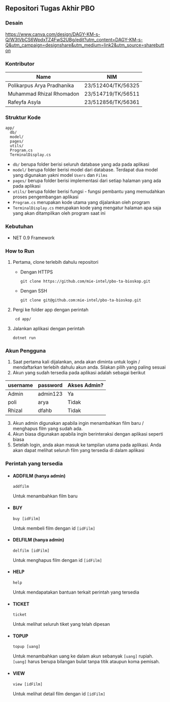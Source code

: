 ## Repositori Tugas Akhir PBO

### Desain

https://www.canva.com/design/DAGY-KM-s-Q/W3tVbCS6WpdxTZ4FwS2UBg/edit?utm_content=DAGY-KM-s-Q&utm_campaign=designshare&utm_medium=link2&utm_source=sharebutton

### Kontributor

| Name                       | NIM                |
| -------------------------- | ------------------ |
| Polikarpus Arya Pradhanika | 23/512404/TK/56325 |
| Muhammad Rhizal Rhomadon   | 23/514719/TK/56511 |
| Rafeyfa Asyla              | 23/512856/TK/56361 |

### Struktur Kode

```
app/
  db/
  model/
  pages/
  utils/
  Program.cs
  TerminalDisplay.cs
```

- `db/` berupa folder berisi seluruh database yang ada pada aplikasi
- `model/` berupa folder berisi model dari database. Terdapat dua model yang digunakan yakni model `Users` dan `Films`
- `pages/` berupa folder berisi implementasi dari setiap halaman yang ada pada aplikasi
- `utils/` berupa folder berisi fungsi - fungsi pembantu yang memudahkan proses pengembangan aplikasi
- `Program.cs` merupakan kode utama yang dijalankan oleh program
- `TerminalDisplay.cs` merupakan kode yang mengatur halaman apa saja yang akan ditampilkan oleh program saat ini

### Kebutuhan

- NET 0.9 Framework

### How to Run

1. Pertama, clone terlebih dahulu repositori

   - Dengan HTTPS

     ```
     git clone https://github.com/mie-intel/pbo-ta-bioskop.git
     ```

   - Dengan SSH

     ```
     git clone git@github.com:mie-intel/pbo-ta-bioskop.git
     ```

2. Pergi ke folder app dengan perintah
   ```
    cd app/
   ```
3. Jalankan aplikasi dengan perintah
   ```
   dotnet run
   ```

### Akun Pengguna

1. Saat pertama kali dijalankan, anda akan diminta untuk login / mendaftarkan terlebih dahulu akun anda. Silakan pilih yang paling sesuai
2. Akun yang sudah tersedia pada aplikasi adalah sebagai berikut

| username | password | Akses Admin? |
| -------- | -------- | ------------ |
| Admin    | admin123 | Ya           |
| poli     | arya     | Tidak        |
| Rhizal   | dfahb    | Tidak        |

3. Akun admin digunakan apabila ingin menambahkan film baru / menghapus film yang sudah ada.
4. Akun biasa digunakan apabila ingin berinteraksi dengan aplikasi seperti biasa
5. Setelah login, anda akan masuk ke tampilan utama pada aplikasi. Anda akan dapat melihat seluruh film yang tersedia di dalam aplikasi

### Perintah yang tersedia

- #### ADDFILM (hanya admin)

  ```
  addfilm
  ```

  Untuk menambahkan film baru

- #### BUY

  ```
  buy [idFilm]
  ```

  Untuk membeli film dengan id `[idFilm]`

- #### DELFILM (hanya admin)

  ```
  delfilm [idFilm]
  ```

  Untuk menghapus film dengan id `[idFilm]`

- #### HELP

  ```
  help
  ```

  Untuk mendapatakan bantuan terkait perintah yang tersedia

- #### TICKET

  ```
  ticket
  ```

  Untuk melihat seluruh tiket yang telah dipesan

- #### TOPUP

  ```
  topup [uang]
  ```

  Untuk menambahkan uang ke dalam akun sebanyak `[uang]` rupiah. `[uang]` harus berupa bilangan bulat tanpa titik ataupun koma pemisah.

- #### VIEW

  ```
  view [idFilm]
  ```

  Untuk melihat detail film dengan id `[idFilm]`
